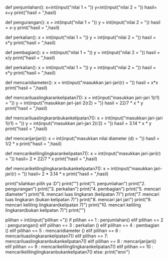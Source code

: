 def penjumlahan():
    x=int(input("nilai 1 = "))
    y=int(input("nilai 2 = "))
    hasil= x+y
    print("hasil = ",hasil)

def pengurangan():
    x = int(input("nilai 1 = "))
    y = int(input("nilai 2 = "))
    hasil = x-y
    print("hasil = ",hasil)

def perkalian():
    x = int(input("nilai 1 = "))
    y = int(input("nilai 2 = "))
    hasil = x*y
    print("hasil = ",hasil)

def pembagian():
    x = int(input("nilai 1 = "))
    y = int(input("nilai 2 = "))
    hasil = x/y
    print("hasil = ",hasil)
    
def perkalian():
    x = int(input("nilai 1 = "))
    y = int(input("nilai 2 = "))
    hasil = x*y
    print("hasil = ",hasil)

def mencaridiameter():
    x = int(input("masukkan jari-jari(r) = "))
    hasil = x*x
    print("hasil = ",hasil)

def mencariluaslingkarankelipatan7():
    x = int(input("masukkan jari-jari 1(r1) = "))
    y = int(input("masukkan jari-jari 2(r2) = "))
    hasil = 22/7 * x * y
    print("hasil = ",hasil)

def mencariluaslingkaranbukankelipatan7():
    x = int(input("masukkan jari-jari 1(r1) = "))
    y = int(input("masukkan jari-jari 2(r2) = "))
    hasil = 3.14 * x * y
    print("hasil = ",hasil)

def mencarijarijari():
    x = int(input("masukkan nilai diameter (d) = "))
    hasil = 1/2 * x
    print("hasil = ",hasil)

def mencarikelilinglingkarankelipatan7():
    x = int(input("masukkan jari-jari(r) = "))
    hasil= 2 * 22/7 * x 
    print("hasil = ",hasil)

def mencarikelilinglingkaranbukankelipatan7():
    x = int(input("masukkan jari-jari(r) = "))
    hasil= 2 * 3.14 * x 
    print("hasil = ",hasil)


print("silahkan pilih ya :D")
print("")
print("1. penjumlahan")
print("2. pengurangan")
print("3. perkalian")
print("4. pembagian")
print("5. mencari diameter")
print("6. mencari luas lingkaran (kelipatan 7)")
print("7. mencari luas lingkaran (bukan kelipatan 7)")
print("8. mencari jari jari")
print("9. mencari keliling lingkaran(kelipatan 7)")
print("10. mencari keliling lingkaran(bukan kelipatan 7)")
print("")


pilihan = int(input("pilihan ="))
if pilihan == 1 :
    penjumlahan()
elif pilihan == 2 :
    pengurangan()
elif pilihan == 3 :
    perkalian ()
elif pilihan == 4 :
    pembagian ()
elif pilihan == 5 :
    mencaridiameter ()
elif pilihan == 6 :
    mencariluaslingkarankelipatan7()
elif pilihan == 7:
    mencariluaslingkaranbukankelipatan7()
elif pilihan == 8 :
    mencarijarijari()
elif pilihan == 9 :
    mencarikelilinglingkarankelipatan7()
elif pilihan == 10 :
    mencarikelilinglingkaranbukankelipatan7()
else:
    print("eror")







